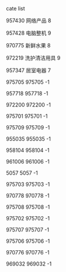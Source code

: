 cate list

957430 网络产品 8

957428 电脑整机 9

970775 新鲜水果 8

972219 洗护清洁用具 9

957347 居室电器 7

975705 975705 -1

957718 957718 -1

972200 972200 -1

975701 975701 -1

975709 975709 -1

955035 955035 -1

958104 958104 -1

961006 961006 -1

5057 5057 -1

975703 975703 -1

970778 970778 -1

975708 975708 -1

975702 975702 -1

975707 975707 -1

975706 975706 -1

970776 970776 -1

969032 969032 -1

